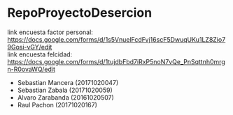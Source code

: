 # RepoProyectoDesercion
link encuesta factor personal:<br>
https://docs.google.com/forms/d/1s5VnuelFcdFvj16scF5DwuqUKu1LZ8Zio79Gosi-vGY/edit    <br>
link encuesta felcidad:<br>
https://docs.google.com/forms/d/1tujdbFbd7iRxP5noN7vQe_PnSqttnh0mrgn-R0ovaWQ/edit

* Sebastian Mancera (20171020047)
* Sebastian Zabala (20171020059)
* Alvaro Zarabanda (20161020507)
* Raul Pachon (20171020167)
